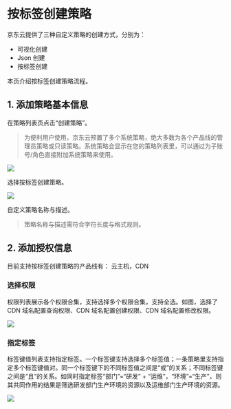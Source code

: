 # 按标签创建策略

京东云提供了三种自定义策略的创建方式，分别为：

- 可视化创建
- Json 创建
- 按标签创建

本页介绍按标签创建策略流程。

## 1. 添加策略基本信息

在策略列表页点击“创建策略”。

> 为便利用户使用，京东云预置了多个系统策略，绝大多数为各个产品线的管理员策略或只读策略。系统策略会显示在您的策略列表里，可以通过为子账号/角色直接附加系统策略来使用。

![](../../../../../../image/IAM/PolicyNew/policylist.png)

选择按标签创建策略。

![](../../../../../../image/IAM/PolicyNew/UIcreate.png)

自定义策略名称与描述。

> 策略名称与描述需符合字符长度与格式规则。

## 2. 添加授权信息

目前支持按标签创建策略的产品线有： 云主机，CDN

### 选择权限

权限列表展示各个权限合集，支持选择多个权限合集，支持全选。如图，选择了 CDN 域名配置查询权限、CDN 域名配置创建权限、CDN 域名配置修改权限。

![](../../../../../../image/IAM/PolicyNew/tag1.png)

### 指定标签

标签键值列表支持指定标签。一个标签键支持选择多个标签值；一条策略里支持指定多个标签键值对。同一个标签键下的不同标签值之间是“或”的关系；不同标签键之间是“且”的关系。如同时指定标签“部门”=“研发” + “运维”，“环境”=“生产”，则其共同作用的结果是筛选研发部门生产环境的资源以及运维部门生产环境的资源。

![](../../../../../../image/IAM/PolicyNew/tag1.png)
